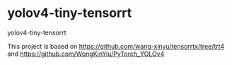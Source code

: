 # yolov4-tiny-tensorrt
yolov4-tiny-tensorrt

This project is based on https://github.com/wang-xinyu/tensorrtx/tree/trt4 and https://github.com/WongKinYiu/PyTorch_YOLOv4
